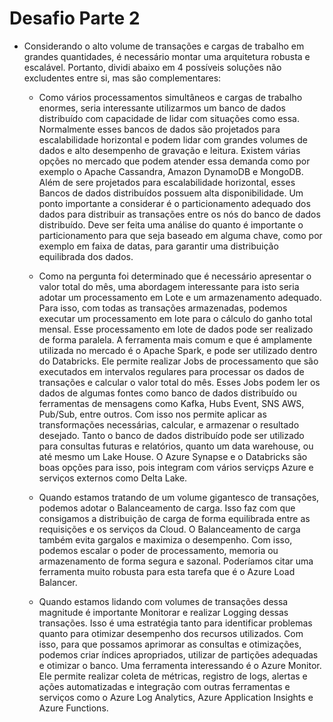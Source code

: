 # Desafio Parte 2

* Considerando o alto volume de transações e cargas de trabalho em grandes quantidades, é necessário montar uma arquitetura robusta e escalável. Portanto, dividi abaixo em 4 possíveis soluções não excludentes entre si, mas são complementares:

    - Como vários processamentos simultâneos e cargas de trabalho enormes, seria interessante utilizarmos um banco de dados distribuído com capacidade de lidar com situações como essa. Normalmente esses bancos de dados são projetados para escalabilidade horizontal e podem lidar com grandes volumes de dados e alto desempenho de gravação e leitura. Existem várias opções no mercado que podem atender essa demanda como por exemplo o Apache Cassandra, Amazon DynamoDB e MongoDB. Além de sere projetados para escalabilidade horizontal, esses Bancos de dados distribuídos possuem alta disponibilidade. Um ponto importante a considerar é o particionamento adequado dos dados para distribuir as transações entre os nós do banco de dados distribuído. Deve ser feita uma análise do quanto é importante o particionamento para que seja baseado em alguma chave, como por exemplo em faixa de datas, para garantir uma distribuição equilibrada dos dados.

    - Como na pergunta foi determinado que é necessário apresentar o valor total do mês, uma abordagem interessante para isto seria adotar um processamento em Lote e um armazenamento adequado. Para isso, com todas as transações armazenadas, podemos executar um processamento em lote para o cálculo do ganho total mensal. Esse processamento em lote de dados pode ser realizado de forma paralela. A ferramenta mais comum e que é amplamente utilizada no mercado é o Apache Spark, e pode ser utilizado dentro do Databricks. Ele permite realizar Jobs de processamento que são executados em intervalos regulares para processar os dados de transações e calcular o valor total do mês. Esses Jobs podem ler os dados de algumas fontes como banco de dados distribuído ou ferramentas de mensagens como Kafka, Hubs Event, SNS AWS, Pub/Sub, entre outros. Com isso nos permite aplicar as transformações necessárias, calcular, e armazenar o resultado desejado. Tanto o banco de dados distribuído pode ser utilizado para consultas futuras e relatórios, quanto um data warehouse, ou até mesmo um Lake House. O Azure Synapse e o Databricks são boas opções para isso, pois integram com vários serviçps Azure e serviços externos como Delta Lake.

    - Quando estamos tratando de um volume gigantesco de transações, podemos adotar o Balanceamento de carga. Isso faz com que consigamos a distribuição de carga de forma equilibrada entre as requisições e os serviços da Cloud. O Balanceamento de carga também evita gargalos e maximiza o desempenho. Com isso, podemos escalar o poder de processamento, memoria ou armazenamento de forma segura e sazonal. Poderíamos citar uma ferramenta muito robusta para esta tarefa que é o Azure Load Balancer.

    - Quando estamos lidando com volumes de transações dessa magnitude é importante Monitorar e realizar Logging dessas transações. Isso é uma estratégia tanto para identificar problemas quanto para otimizar desempenho dos recursos utilizados. Com isso, para que possamos aprimorar as consultas e otimizações, podemos criar índices apropriados, utilizar de partições adequadas e otimizar o banco. Uma ferramenta interessando é o Azure Monitor. Ele permite realizar coleta de métricas, registro de logs, alertas e ações automatizadas e integração com outras ferramentas e serviços como o Azure Log Analytics, Azure Application Insights e Azure Functions.


    